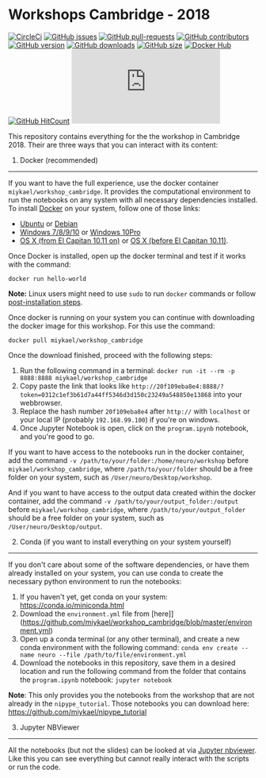 Workshops Cambridge - 2018
==========================

[![CircleCi](https://img.shields.io/circleci/project/miykael/workshop_cambridge/master.svg?maxAge=2592000)](https://circleci.com/gh/miykael/workshop_cambridge/tree/master)
[![GitHub issues](https://img.shields.io/github/issues/miykael/workshop_cambridge.svg)](https://github.com/miykael/workshop_cambridge/issues/)
[![GitHub pull-requests](https://img.shields.io/github/issues-pr/miykael/workshop_cambridge.svg)](https://github.com/miykael/workshop_cambridge/pull/)
[![GitHub contributors](https://img.shields.io/github/contributors/miykael/workshop_cambridge.svg)](https://GitHub.com/miykael/workshop_cambridge/graphs/contributors/)
[![GitHub version](https://badge.fury.io/gh/miykael%2FStrapDown.js.svg)](https://github.com/miykael/workshop_cambridge/StrapDown.js)
[![GitHub downloads](https://img.shields.io/github/downloads/miykael/workshop_cambridge/StrapDown.js/total.svg)](https://github.com/miykael/workshop_cambridge/StrapDown.js/releases/)
[![GitHub size](https://github-size-badge.herokuapp.com/miykael/workshop_cambridge.svg)](https://github.com/miykael/workshop_cambridge/archive/master.zip)
[![Docker Hub](https://img.shields.io/docker/pulls/miykael/workshop_cambridge.svg?maxAge=2592000)](https://hub.docker.com/r/miykael/workshop_cambridge/)
[![GitHub HitCount](http://hits.dwyl.io/miykael/workshop_cambridge/nipype_tutorial.svg)](http://hits.dwyl.io/miykael/workshop_cambridge/nipype_tutorial)
[![Google Analytics](https://ga-beacon.appspot.com/UA-XXXXXXXX-XX/github.com/miykael/workshop_cambridge/badges/README.md)](https://github.com/miykael/workshop_cambridge/badges/)



This repository contains everything for the the workshop in Cambridge 2018. Their are three ways that you can interact with its content:

1. Docker (recommended)
-----------------------

If you want to have the full experience, use the docker container `miykael/workshop_cambridge`. It provides the computational environment to run the notebooks on any system with all necessary dependencies installed. To install [Docker](https://www.docker.com/) on your system, follow one of those links:

 - [Ubuntu](https://docs.docker.com/engine/installation/linux/ubuntu/) or [Debian](https://docs.docker.com/engine/installation/linux/docker-ce/debian/)
 - [Windows 7/8/9/10](https://docs.docker.com/toolbox/toolbox_install_windows/) or [Windows 10Pro](https://docs.docker.com/docker-for-windows/install/)
 - [OS X (from El Capitan 10.11 on)](https://docs.docker.com/docker-for-mac/install/) or [OS X (before El Capitan 10.11)](https://docs.docker.com/toolbox/toolbox_install_mac/).

Once Docker is installed, open up the docker terminal and test if it works with the command:

    docker run hello-world

**Note:** Linux users might need to use ``sudo`` to run ``docker`` commands or follow [post-installation steps](https://docs.docker.com/engine/installation/linux/linux-postinstall/).

Once docker is running on your system you can continue with downloading the docker image for this workshop. For this use the command:

`docker pull miykael/workshop_cambridge`

Once the download finished, proceed with the following steps:

1. Run the following command in a terminal: ```docker run -it --rm -p 8888:8888 miykael/workshop_cambridge```
1. Copy paste the link that looks like ```http://20f109eba8e4:8888/?token=0312c1ef3b61d7a44ff5346d3d150c23249a548850e13868``` into your webbrowser.
1. Replace the hash number ```20f109eba8e4``` after `http://` with `localhost` or your local IP (probably `192.168.99.100`) if you're on windows.
1. Once Jupyter Notebook is open, click on the `program.ipynb` notebook, and you're good to go.

If you want to have access to the notebooks run in the docker container, add the command `-v /path/to/your/folder:/home/neuro/workshop` before `miykael/workshop_cambridge`, where `/path/to/your/folder` should be a free folder on your system, such as `/User/neuro/Desktop/workshop`.

And if you want to have access to the output data created within the docker container, add the command  `-v /path/to/your/output_folder:/output` before `miykael/workshop_cambridge`, where `/path/to/your/output_folder` should be a free folder on your system, such as `/User/neuro/Desktop/output`.


2. Conda (if you want to install everything on your system yourself)
--------------------------------------------------------------------

If you don't care about some of the software dependencies, or have them already installed on your system, you can use conda to create the necessary python environment to run the notebooks:

1. If you haven't yet, get conda on your system: https://conda.io/miniconda.html
2. Download the `environment.yml` file from [here]](https://github.com/miykael/workshop_cambridge/blob/master/environment.yml)
3. Open up a conda terminal (or any other terminal), and create a new conda environment with the following command: `conda env create --name neuro --file /path/to/file/environment.yml`
4. Download the notebooks in this repository, save them in a desired location and run the following command from the folder that contains the `program.ipynb` notebook: `jupyter notebook`

**Note**: This only provides you the notebooks from the workshop that are not already in the `nipype_tutorial`. Those notebooks you can download here: https://github.com/miykael/nipype_tutorial


3. Jupyter NBViewer
-------------------

All the notebooks (but not the slides) can be looked at via [Jupyter nbviewer](https://nbviewer.jupyter.org/github/miykael/workshop_mumbai/blob/master/program.ipynb). Like this you can see everything but cannot really interact with the scripts or run the code.
